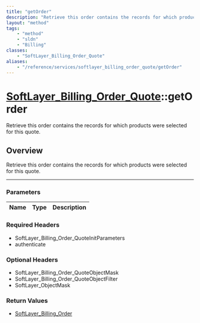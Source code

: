 ```yaml
---
title: "getOrder"
description: "Retrieve this order contains the records for which products were selected for this quote."
layout: "method"
tags:
    - "method"
    - "sldn"
    - "Billing"
classes:
    - "SoftLayer_Billing_Order_Quote"
aliases:
    - "/reference/services/softlayer_billing_order_quote/getOrder"
---
```

# [SoftLayer_Billing_Order_Quote](/reference/services/SoftLayer_Billing_Order_Quote)::getOrder


Retrieve this order contains the records for which products were selected for this quote.


## Overview 
Retrieve this order contains the records for which products were selected for this quote.

-----

### Parameters 
|Name | Type | Description |
| --- | --- | --- |


### Required Headers
* SoftLayer_Billing_Order_QuoteInitParameters
* authenticate


### Optional Headers
* SoftLayer_Billing_Order_QuoteObjectMask
* SoftLayer_Billing_Order_QuoteObjectFilter
* SoftLayer_ObjectMask

### Return Values
* <a href='/reference/datatypes/SoftLayer_Billing_Order'>SoftLayer_Billing_Order </a>




